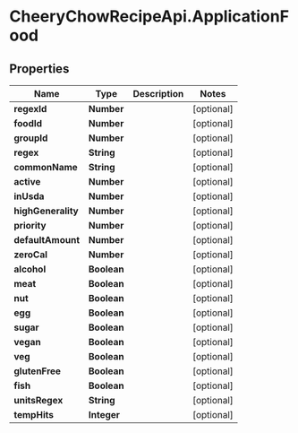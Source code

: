 # CheeryChowRecipeApi.ApplicationFood

## Properties
Name | Type | Description | Notes
------------ | ------------- | ------------- | -------------
**regexId** | **Number** |  | [optional] 
**foodId** | **Number** |  | [optional] 
**groupId** | **Number** |  | [optional] 
**regex** | **String** |  | [optional] 
**commonName** | **String** |  | [optional] 
**active** | **Number** |  | [optional] 
**inUsda** | **Number** |  | [optional] 
**highGenerality** | **Number** |  | [optional] 
**priority** | **Number** |  | [optional] 
**defaultAmount** | **Number** |  | [optional] 
**zeroCal** | **Number** |  | [optional] 
**alcohol** | **Boolean** |  | [optional] 
**meat** | **Boolean** |  | [optional] 
**nut** | **Boolean** |  | [optional] 
**egg** | **Boolean** |  | [optional] 
**sugar** | **Boolean** |  | [optional] 
**vegan** | **Boolean** |  | [optional] 
**veg** | **Boolean** |  | [optional] 
**glutenFree** | **Boolean** |  | [optional] 
**fish** | **Boolean** |  | [optional] 
**unitsRegex** | **String** |  | [optional] 
**tempHits** | **Integer** |  | [optional] 



